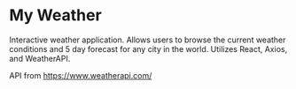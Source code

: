 # My Weather

Interactive weather application. Allows users to browse the current weather conditions and 5 day forecast for any city in the world. Utilizes React, Axios, and WeatherAPI.

API from https://www.weatherapi.com/
